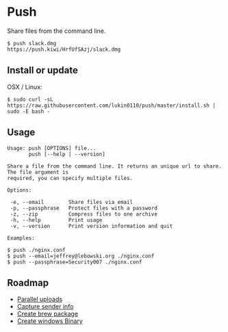 # Push

Share files from the command line.

```
$ push slack.dmg
https://push.kiwi/HrfUfSAzj/slack.dmg
```

## Install or update

OSX / Linux:
```
$ sudo curl -sL https://raw.githubusercontent.com/lukin0110/push/master/install.sh | sudo -E bash -
```

## Usage

```
Usage: push [OPTIONS] file...
       push [--help | --version]

Share a file from the command line. It returns an unique url to share. The file argument is
required, you can specify multiple files.

Options:

 -e, --email        Share files via email
 -p, --passphrase   Protect files with a password
 -z, --zip          Compress files to one archive
 -h, --help         Print usage
 -v, --version      Print version information and quit

Examples:

$ push ./nginx.conf
$ push --email=jeffrey@lebowski.org ./nginx.conf
$ push --passphrase=Security007 ./nginx.conf
```

## Roadmap

* [Parallel uploads](https://github.com/lukin0110/push/issues/4)
* [Capture sender info](https://github.com/lukin0110/push/issues/5)
* [Create brew package](https://github.com/lukin0110/push/issues/6)
* [Create windows Binary](https://github.com/lukin0110/push/issues/8)
